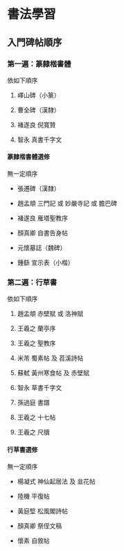 # 書法學習

## 入門碑帖順序

### 第一遍：篆隸楷書體

依如下順序

1. 嶧山碑（小篆）

1. 曹全碑（漢隸）

1. 褚遂良 倪寬贊

1. 智永 真書千字文

#### 篆隸楷書體選修

無一定順序

- 張遷碑（漢隸）

- 趙孟頫 三門記 或 妙嚴寺記 或 膽巴碑

- 褚遂良 雁塔聖教序

- 顏真卿 自書告身帖

- 元懷墓誌（魏碑）

- 鍾繇 宣示表（小楷）

### 第二遍：行草書

依如下順序

1. 趙孟頫 赤壁賦 或 洛神賦

1. 王羲之 蘭亭序

1. 王羲之 聖教序

1. 米芾 蜀素帖 及 苕溪詩帖

1. 蘇軾 黃州寒食帖 及 赤壁賦

1. 智永 草書千字文

1. 孫過庭 書譜

1. 王羲之 十七帖

1. 王羲之 尺牘

#### 行草書選修

無一定順序

- 楊凝式 神仙起居法 及 韭花帖

- 陸機 平復帖

- 黃庭堅 松風閣詩帖

- 顏真卿 祭侄文稿

- 懷素 自敘帖
